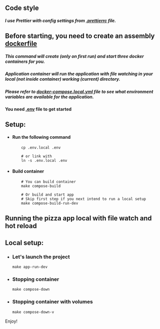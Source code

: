## Code style

##### I use Prettier with config settings from [.prettierrc](https://gitlab.aqsi.ru/pg-group/development/web/aqsi-cube-new/cube-backend/-/blob/develop/.prettierrc) file.

## Before starting, you need to create an assembly [dockerfile](dockerfile)

##### This command will create (only on first run) and start three docker containers for you.

##### Application container will run the application with file watching in your local (not inside container) working (current) directory.

##### Please refer to [docker-compose.local.yml](docker-compose.local.yml) file to see what environment variables are available for the application.

#### You need [.env](.env) file to get started

## Setup:

- #### Run the following command
  ``` postcss
      cp .env.local .env
  
      # or link with
      ln -s .env.local .env
  ```
  
- #### Build container 
  ``` postcss
      # You can build container
      make compose-build
  
      # Or build and start app
      # Skip first step if you next intend to run a local setup
      make compose-build-run-dev
  ```

## Running the pizza app local with file watch and hot reload

## Local setup:

- ### Let's launch the project
    ``` postcss
    make app-run-dev
    ```

- ### Stopping container
   ``` postcss
   make compose-down
   ```
- ### Stopping container with volumes
   ``` postcss
   make compose-down-v
   ```

Enjoy!
